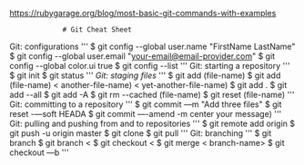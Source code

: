 https://rubygarage.org/blog/most-basic-git-commands-with-examples

                 # Git Cheat Sheet
Git: configurations
'''
$ git config --global user.name "FirstName LastName"
$ git config --global user.email "your-email@email-provider.com"
$ git config --global color.ui true
$ git config --list
''' 
Git: starting a repository
'''
$ git init
$ git status
'''
*Git: staging files*
'''
$ git add (file-name)
$ git add (file-name) < another-file-name) < yet-another-file-name)
$ git add .
$ git add --all
$ git add -A
$ git rm --cached (file-name)
$ git reset (file-name)
'''
Git: committing to a repository
'''
$ git commit —m "Add three files"
$ git reset -—soft HEADA
$ git commit —-amend -m center your message)
'''
Git: pulling and pushing from and to repositories
'''
$ git remote add origin <link>
$ git push -u origin master
$ git clone
$ git pull
'''
Git: branching
'''
$ git branch
$ git branch <
$ git checkout <
$ git merge < branch-name>
$ git checkout —b
'''
